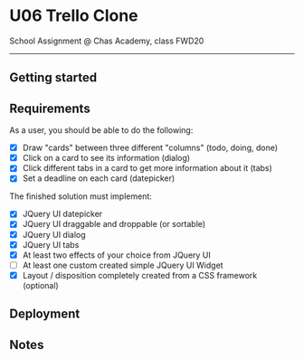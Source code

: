 # U06 Trello Clone

School Assignment @ Chas Academy, class FWD20

---

## Getting started

## Requirements

As a user, you should be able to do the following:
- [x] Draw "cards" between three different "columns" (todo, doing, done)
- [x] Click on a card to see its information (dialog)
- [x] Click different tabs in a card to get more information about it (tabs)
- [x] Set a deadline on each card (datepicker)

The finished solution must implement:
- [x] JQuery UI datepicker
- [x] JQuery UI draggable and droppable (or sortable)
- [x] JQuery UI dialog
- [x] JQuery UI tabs
- [x] At least two effects of your choice from JQuery UI
- [ ] At least one custom created simple JQuery UI Widget
- [x] Layout / disposition completely created from a CSS framework (optional)

## Deployment


## Notes


